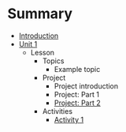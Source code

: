 # Summary

* [Introduction](README.md)
* [Unit 1](unit-1.md)
  * Lesson
    * Topics
      * Example topic
    * Project
      * Project introduction
      * Project: Part 1
      * [Project: Part 2](project-part-2.md)
    * Activities
      * [Activity 1](activity-1.md)

